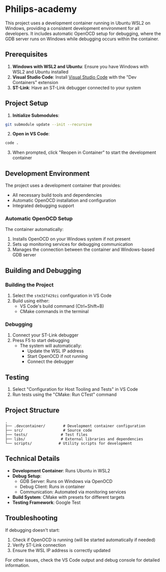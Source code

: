 # Philips-academy

This project uses a development container running in Ubuntu WSL2 on Windows, providing a consistent development environment for all developers. It includes automatic OpenOCD setup for debugging, where the GDB server runs on Windows while debugging occurs within the container.

## Prerequisites

1. **Windows with WSL2 and Ubuntu**: Ensure you have Windows with WSL2 and Ubuntu installed
2. **Visual Studio Code**: Install [Visual Studio Code](https://code.visualstudio.com/) with the "Dev Containers" extension
3. **ST-Link**: Have an ST-Link debugger connected to your system

## Project Setup

1. **Initialize Submodules**:
```bash
git submodule update --init --recursive
```

2. **Open in VS Code**:
```bash
code .
```

3. When prompted, click "Reopen in Container" to start the development container

## Development Environment

The project uses a development container that provides:
- All necessary build tools and dependencies
- Automatic OpenOCD installation and configuration
- Integrated debugging support

### Automatic OpenOCD Setup

The container automatically:
1. Installs OpenOCD on your Windows system if not present
2. Sets up monitoring services for debugging communication
3. Manages the connection between the container and Windows-based GDB server

## Building and Debugging

### Building the Project

1. Select the `stm32f429zi` configuration in VS Code
2. Build using either:
   - VS Code's build command (Ctrl+Shift+B)
   - CMake commands in the terminal

### Debugging

1. Connect your ST-Link debugger
2. Press F5 to start debugging
   - The system will automatically:
     - Update the WSL IP address
     - Start OpenOCD if not running
     - Connect the debugger

## Testing

1. Select "Configuration for Host Tooling and Tests" in VS Code
2. Run tests using the "CMake: Run CTest" command

## Project Structure

```
.
├── .devcontainer/        # Development container configuration
├── src/                  # Source code
├── tests/               # Test files
├── libs/                # External libraries and dependencies
└── scripts/            # Utility scripts for development
```

## Technical Details

- **Development Container**: Runs Ubuntu in WSL2
- **Debug Setup**: 
  - GDB Server: Runs on Windows via OpenOCD
  - Debug Client: Runs in container
  - Communication: Automated via monitoring services
- **Build System**: CMake with presets for different targets
- **Testing Framework**: Google Test

## Troubleshooting

If debugging doesn't start:
1. Check if OpenOCD is running (will be started automatically if needed)
2. Verify ST-Link connection
3. Ensure the WSL IP address is correctly updated

For other issues, check the VS Code output and debug console for detailed information.
